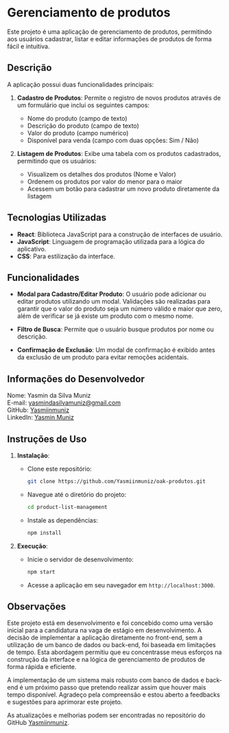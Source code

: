 # Gerenciamento de produtos

Este projeto é uma aplicação de gerenciamento de produtos, permitindo aos usuários cadastrar, listar e editar informações de produtos de forma fácil e intuitiva. 

## Descrição

A aplicação possui duas funcionalidades principais:

1. **Cadastro de Produtos**: Permite o registro de novos produtos através de um formulário que inclui os seguintes campos:
   - Nome do produto (campo de texto)
   - Descrição do produto (campo de texto)
   - Valor do produto (campo numérico)
   - Disponível para venda (campo com duas opções: Sim / Não)

2. **Listagem de Produtos**: Exibe uma tabela com os produtos cadastrados, permitindo que os usuários:
   - Visualizem os detalhes dos produtos (Nome e Valor)
   - Ordenem os produtos por valor do menor para o maior
   - Acessem um botão para cadastrar um novo produto diretamente da listagem

## Tecnologias Utilizadas

- **React**: Biblioteca JavaScript para a construção de interfaces de usuário.
- **JavaScript**: Linguagem de programação utilizada para a lógica do aplicativo.
- **CSS**: Para estilização da interface.

## Funcionalidades

- **Modal para Cadastro/Editar Produto**: O usuário pode adicionar ou editar produtos utilizando um modal. Validações são realizadas para garantir que o valor do produto seja um número válido e maior que zero, além de verificar se já existe um produto com o mesmo nome.
  
- **Filtro de Busca**: Permite que o usuário busque produtos por nome ou descrição.
  
- **Confirmação de Exclusão**: Um modal de confirmação é exibido antes da exclusão de um produto para evitar remoções acidentais.

## Informações do Desenvolvedor

Nome: Yasmin da Silva Muniz  
E-mail: yasmindasilvamuniz@gmail.com  
GitHub: [Yasmiinmuniz](https://github.com/Yasmiinmuniz)  
LinkedIn: [Yasmin Muniz](https://www.linkedin.com/in/yasmin-muniz-28b820298/)

## Instruções de Uso

1. **Instalação**:
   - Clone este repositório:
     ```bash
     git clone https://github.com/Yasmiinmuniz/oak-produtos.git
     ```
   - Navegue até o diretório do projeto:
     ```bash
     cd product-list-management
     ```
   - Instale as dependências:
     ```bash
     npm install
     ```

2. **Execução**:
   - Inicie o servidor de desenvolvimento:
     ```bash
     npm start
     ```
   - Acesse a aplicação em seu navegador em `http://localhost:3000`.

## Observações
Este projeto está em desenvolvimento e foi concebido como uma versão inicial para a candidatura na vaga de estágio em desenvolvimento. A decisão de implementar a aplicação diretamente no front-end, sem a utilização de um banco de dados ou back-end, foi baseada em limitações de tempo. Esta abordagem permitiu que eu concentrasse meus esforços na construção da interface e na lógica de gerenciamento de produtos de forma rápida e eficiente.

A implementação de um sistema mais robusto com banco de dados e back-end é um próximo passo que pretendo realizar assim que houver mais tempo disponível. Agradeço pela compreensão e estou aberto a feedbacks e sugestões para aprimorar este projeto.

As atualizações e melhorias podem ser encontradas no repositório do GitHub [Yasmiinmuniz](https://github.com/Yasmiinmuniz/oak-produtos.git).

